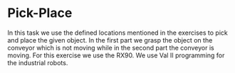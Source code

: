 # Pick-Place
In this task we use the defined locations mentioned in the exercises to pick and place the given object. In
the first part we grasp the object on the conveyor which is not moving while in the second part the
conveyor is moving. For this exercise we use the RX90.
We use Val II programming for the industrial robots.
